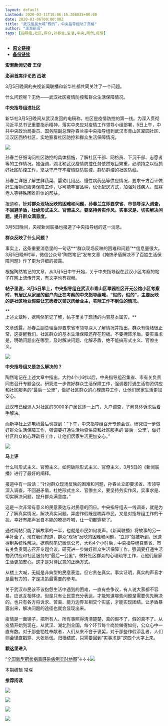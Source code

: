 ```yaml
---
layout: default
Lastmod: 2020-03-11T18:06:16.208835+00:00
date: 2020-03-06T00:00:00Z
title: "武汉居民大喊“假的”，中央指导组动了真格"
author: "澎湃新闻"
tags: [指导组,社区,群众,孙春兰,生活,中央,陶然,疫情]
---
```


* [**原文链接**](https://mp.weixin.qq.com/s/5JEYzOnwYK4RLXWViwOXhw)
* [**备份链接**](http://archive.today/XnKoD)


**澎湃新闻记者 王俊**

**澎湃首席评论员 西坡**

  

3月5日晚间的央视新闻联播和新华社都共同关注了一个问题。

  
什么问题呢？无他——武汉社区疫情防控和群众生活保障情况。

  
**中央指导组进社区**

新华社3月5日晚间从武汉发回的电稿称，社区是疫情防控的第一线。为深入贯彻习近平总书记重要指示精神，落实中央应对疫情工作领导小组部署，5日上午，中共中央政治局委员、国务院副总理孙春兰率中央指导组到武汉市青山区翠园社区、江汉区西桥社区，实地察看社区防控和群众生活保障情况。  

  

![](/images/post/66abc29bfd5f3a714a69c841488647a2.jpg)

  

孙春兰仔细询问社区防控的具体措施，了解社区干部、网格员、下沉干部、志愿者等的工作情况。她强调，湖北和武汉疫情防控任务依然艰巨繁重，必须持之以恒抓好社区防控工作，坚决守严守牢疫情联防联控、群防群控的社区防线。

  
孙春兰详细了解生鲜蔬菜、婴幼儿用品、慢性病药品等供应情况，要求千方百计做好生活物资服务保障工作，尽可能丰富品种，优化配送方式，加强对残疾人、孤寡老人等特殊困难群体的帮扶。

  
报道称，**针对群众现场反映的困难和问题，孙春兰立即要求省、市领导深入调查，不回避矛盾，杜绝形式主义、官僚主义，要坚持务实作风，实事求是、切实解决问题，提升群众满意度。**

3月5日晚间，央视新闻联播也报道了中央指导组的这一消息。

  
**群众反映了什么问题？**

事实上，这条重要消息里的一句话**“群众现场反映的困难和问题”**信息量很大。3月5日晚9时半，微信公众号“陶然笔记”发布文章《掩饰矛盾解决不了百姓生活保障问题》作了更为详细的披露。

  
根据陶然笔记的文章，从3月5日中午开始，关于中央指导组在武汉小区考察的帖子在网上流传开来，有文字也有视频。

  
**帖子里说，3月5日早上，中央指导组在武汉市青山区翠园社区开元公馆小区考察时，有居民从家里的窗户向正在考察的中央指导组喊，“假的，假的”，主要反映的是社区物业假装让志愿者送菜送肉给业主，实际工作不到位的情况。**

**  
上述文章称，据陶然笔记了解，帖子里关于现场的内容基本属实。**

文章透露，孙春兰副总理当即要求省市领导深入了解情况并指出，群众有情绪很正常，这提醒我们，社区群众的基本生活保障还存在短板。不要掩饰矛盾，要实事求是，明确问题出在哪里，及时解决问题、化解矛盾，绝不能搞形式主义、官僚主义。

  

![](/images/post/6b7eb54c490091edf0ab037886bf5953.jpg)

**中央指导组又是怎么解决的？**

陶然笔记在上述文章中指出，大约4个小时以后，中央指导组召集省、市有关负责同志召开专题会议。研究进一步做好群众生活保障工作，强调要打通生活物资供应和社区服务的“最后一公里”，做好社区群众的心理疏导工作，让他们居家生活更加安心。

  
武汉市已经派人对社区的3000多户居民逐一上门，入户调查，了解具体诉求后着手解决。

  
而新华社上述电稿最后也提到：“下午，中央指导组召开专题会议，研究进一步做好群众生活保障工作，强调要打通生活物资供应和社区服务的‘最后一公里’，做好社区群众的心理疏导工作，让他们居家生活更加安心。”

  

![](/images/post/aeda9d9adbc0a65b5eb6aa9fb11dd26f.jpg)

  

**马上评**

  

  

什么叫形式主义、官僚主义，如何破除形式主义、官僚主义，3月5日的《新闻联播》进行了最好的阐释。

  
报道中有一段话：“针对群众现场反映的困难和问题，孙春兰立即要求省、市领导深入调查，不回避矛盾，杜绝形式主义、官僚主义，要坚持务实作风，实事求是、切实解决问题，提升群众满意度。”

  
这是一次非常有意义的民意表达与对民意的回应。中央指导组去一线调查，就是为了了解真实情况，解决真实问题。弄虚作假既是糊弄市民，又是对指导组工作的干扰，幸好有那声发自本能的嘹亮呼喊，让一切都穿帮了。

  
通过网帖只能了解故事的一半，也就是市民如何发声，《新闻联播》将故事的另一半补全了。现在我们知道，群众“现场”反映的困难和问题，“立即”就被听到，迅速得到系统性解决。据陶然笔记微信公号，大约4个小时后，中央指导组召集省、市有关负责同志召开专题会议，研究进一步做好群众生活保障工作，强调要打通生活物资供应和社区服务的“最后一公里”，做好社区群众的心理疏导工作，让他们居家生活更加安心。这才是对待民意的正确方式。

  
从楼上大喊，无疑是非典型的民意表达，但它贵在真实。事实证明，真实的声音才是最有力的，才是决策最需要的参考。

  
关于武汉市民该不该抱怨生活中遇到的困难，一直有些争议，有人说大家都不容易，应该互相体谅。但是只有让民意充分表达，才能知道哪些问题是需要优先解决的。也只有各方将诉求、苦衷、能力边界互相交个实底，才能实现团结。让矛盾暴露出来，解决问题的途径也就会显现出来。

  
疫情是一面镜子，把所有人、所有事照得清清楚楚，真的假不了，假的真不了。从疫情开始到现在，从武汉、湖北到全国，每个环节每个岗位做得如何，公众心中一直有数。对于那些牺牲奉献者，人们从来不吝于褒奖，对于那些作假添乱者，人们则会径直戳穿、大张挞伐。归根结底，只需要回到“实事求是”这四个大字上来。

  

  

**戳这里进入**

“[全国新型冠状病毒感染病例实时地图](http://projects.thepaper.cn/thepaper-cases/839studio/feiyan/)”↓↓↓[![](/images/post/15a4bc01c19b9e56f61d4f79069e4c63.jpg)](http://projects.thepaper.cn/thepaper-cases/839studio/feiyan/)

  

本期编辑 常琛  

  

**推荐阅读**

[![](/images/post/7f7ecc6449f31ff8560f0ef955af1b01.jpg)](http://mp.weixin.qq.com/s?__biz=MjM5MzI5NTU3MQ==&mid=2651598499&idx=1&sn=0b2400a9b7ccbae0a61f378c3d79d60e&chksm=bd61b31f8a163a099b83fea74b707c343dd6b501791b56ac88deb4bf8eb25f9447ed763bae62&scene=21#wechat_redirect)

[![](/images/post/e6eeace50a3d6097c02d3028dccb82ec.jpg)](http://mp.weixin.qq.com/s?__biz=MjM5MzI5NTU3MQ==&mid=2651596826&idx=1&sn=05ce9cbb2eee59970eea12fc1f33fe9c&chksm=bd61b5a68a163cb0946884a65b74b2cc2cfac157ce6ab47d6224aad1b1f07cc1a59aece3ea8c&scene=21#wechat_redirect)

[![](/images/post/41c1a078bd0a6b5fd4f62312d9437991.jpg)](http://mp.weixin.qq.com/s?__biz=MjM5MzI5NTU3MQ==&mid=2651592656&idx=2&sn=0ebb59d9b64ac5e4409cf19c094284e7&chksm=bd618a6c8a16037a8f75a9010d101e7d7bf1d92b9e28e46719dfb3ea14d5e1788c3c3e8619d4&scene=21#wechat_redirect)

[![](/images/post/faa036129172f4ba4cb775ad946d1eff.jpg)](https://a.app.qq.com/o/simple.jsp?pkgname=com.wondertek.paper)


